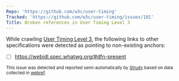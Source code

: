 ```yaml
---
Repo: 'https://github.com/w3c/user-timing'
Tracked: 'https://github.com/w3c/user-timing/issues/101'
Title: Broken references in User Timing Level 3
---
```


While crawling [User Timing Level 3](https://w3c.github.io/user-timing/), the following links to other specifications were detected as pointing to non-existing anchors:
* [ ] https://webidl.spec.whatwg.org/#dfn-present

<sub>This issue was detected and reported semi-automatically by [Strudy](https://github.com/w3c/strudy/) based on data collected in [webref](https://github.com/w3c/webref/).</sub>

